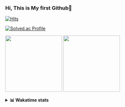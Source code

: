 ### Hi, This is My first Github👋
[![Hits](https://hits.seeyoufarm.com/api/count/incr/badge.svg?url=https%3A%2F%2Fgithub.com%2FJonghyun-Park1027&count_bg=%2379C83D&title_bg=%23555555&icon=&icon_color=%23E7E7E7&title=hits&edge_flat=false)](https://hits.seeyoufarm.com)
<br>

[![Solved.ac Profile](http://mazassumnida.wtf/api/v2/generate_badge?boj=ppjjhh1027)](https://solved.ac/ppjjhh1027/)

<p>
  <img height="180em" src="https://github-readme-stats-eight-rho-29.vercel.app/api?username=Jonghyun-Park1027&show_icons=true&include_all_commits=true&bg_color=30,e96443,904e95&title_color=fff&text_color=fff">
  <img height="180em" src="https://github-readme-stats-eight-rho-29.vercel.app/api/top-langs/?username=Jonghyun-Park1027&layout=compact&bg_color=30,e96443,904e95&title_color=fff&text_color=fff">


</p>
<details>
<summary><b>📊 Wakatime stats</b><br></summary>
<div>
<hr/>




<!--START_SECTION:waka-->
![Code Time](http://img.shields.io/badge/Code%20Time-192%20hrs%2040%20mins-blue)

![Profile Views](http://img.shields.io/badge/Profile%20Views-4-blue)

**🐱 My GitHub Data** 

> 📦 70.9 kB Used in GitHub's Storage 
 > 
> 🏆 93 Contributions in the Year 2023
 > 
> 🚫 Not Opted to Hire
 > 
> 📜 13 Public Repositories 
 > 
> 🔑 8 Private Repositories 
 > 
**I'm an Early 🐤** 

```text
🌞 Morning                32 commits          ████░░░░░░░░░░░░░░░░░░░░░   16.75 % 
🌆 Daytime                95 commits          ████████████░░░░░░░░░░░░░   49.74 % 
🌃 Evening                58 commits          ████████░░░░░░░░░░░░░░░░░   30.37 % 
🌙 Night                  6 commits           █░░░░░░░░░░░░░░░░░░░░░░░░   03.14 % 
```
📅 **I'm Most Productive on Sunday** 

```text
Monday                   23 commits          ███░░░░░░░░░░░░░░░░░░░░░░   12.04 % 
Tuesday                  14 commits          ██░░░░░░░░░░░░░░░░░░░░░░░   07.33 % 
Wednesday                16 commits          ██░░░░░░░░░░░░░░░░░░░░░░░   08.38 % 
Thursday                 10 commits          █░░░░░░░░░░░░░░░░░░░░░░░░   05.24 % 
Friday                   37 commits          █████░░░░░░░░░░░░░░░░░░░░   19.37 % 
Saturday                 42 commits          █████░░░░░░░░░░░░░░░░░░░░   21.99 % 
Sunday                   49 commits          ██████░░░░░░░░░░░░░░░░░░░   25.65 % 
```


📊 **This Week I Spent My Time On** 

```text
🕑︎ Time Zone: Asia/Seoul

💬 Programming Languages: 
Jupyter                  7 hrs 7 mins        █████████████████████░░░░   85.89 % 
Python                   36 mins             ██░░░░░░░░░░░░░░░░░░░░░░░   07.23 % 
GitIgnore file           15 mins             █░░░░░░░░░░░░░░░░░░░░░░░░   03.14 % 
Markdown                 8 mins              ░░░░░░░░░░░░░░░░░░░░░░░░░   01.69 % 
Text                     7 mins              ░░░░░░░░░░░░░░░░░░░░░░░░░   01.55 % 

🔥 Editors: 
PyCharm                  8 hrs 17 mins       █████████████████████████   100.00 % 

🐱‍💻 Projects: 
statistics               3 hrs 33 mins       ███████████░░░░░░░░░░░░░░   42.95 % 
고려대SW                    3 hrs 28 mins       ██████████░░░░░░░░░░░░░░░   41.85 % 
Codingtest-practice      28 mins             █░░░░░░░░░░░░░░░░░░░░░░░░   05.66 % 
openai-quickstart-python 22 mins             █░░░░░░░░░░░░░░░░░░░░░░░░   04.43 % 
Unknown Project          16 mins             █░░░░░░░░░░░░░░░░░░░░░░░░   03.29 % 

💻 Operating System: 
Windows                  8 hrs 17 mins       █████████████████████████   100.00 % 
```

**I Mostly Code in Jupyter Notebook** 

```text
Jupyter Notebook         8 repos             █████████████░░░░░░░░░░░░   53.33 % 
HTML                     3 repos             █████░░░░░░░░░░░░░░░░░░░░   20.00 % 
Python                   3 repos             █████░░░░░░░░░░░░░░░░░░░░   20.00 % 
R                        1 repo              ██░░░░░░░░░░░░░░░░░░░░░░░   06.67 % 
```




 Last Updated on 17/04/2023 18:35:08 UTC
<!--END_SECTION:waka-->
</details>



